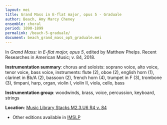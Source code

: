 ```yaml
---
layout: mei
title: Grand Mass in E-flat major, opus 5 - Graduale
author: Beach, Amy Marcy Cheney
ensemble: choral 
period: 1890-1899
permalink: /beach-5-graduale/
document: beach_grand_mass_op5_graduale.mei
---
```


In *Grand Mass: in E-flat major, opus 5*, edited by Matthew Phelps. Recent Researches in American Music; v. 84, 2018.

**Instrumentation summary**: chorus and soloists: soprano voice, alto voice, tenor voice, bass voice, instruments: flute (2), oboe (2), english horn (1), clarinet in Bb/A (2), bassoon (2), french horn (4), trumpet in F (3), trombone (3), timpani, harp, organ, violin I, violin II, viola, cello, bass 

**Instrumentation group**: woodwinds, brass, voice, percussion, keyboard, strings

**Location**: <a href="https://tufts-primo.hosted.exlibrisgroup.com/permalink/f/14dinuo/01TUN_ALMA21190686410003851" target="_blank">Music Library Stacks M2.3.U6 R4 v. 84</a>
- Other editions available in <a href="https://imslp.org/wiki/Mass_in_E-flat_major%2C_Op.5_(Beach%2C_Amy_Marcy)" target="_blank">IMSLP</a>
